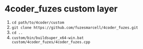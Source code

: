 # 4coder_fuzes custom layer
1. `cd path/to/4coder/custom`
2. `git clone https://github.com/fuzesmarcell/4coder_fuzes.git`
3. `cd ..`
3. `custom/bin/buildsuper_x64-win.bat custom/4coder_fuzes/4coder_fuzes.cpp`
